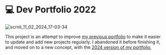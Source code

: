 # 💻 Dev Portfolio 2022

![scrnli_11_02_2024_17-03-34](https://github.com/ludivineConstanti/portfolio-2022/assets/24965333/2d3a5168-7f2b-4c91-8554-ae1eb3f08832)

This project is an attempt to improve [my previous portfolio](https://github.com/ludivineConstanti/portfolio-2021) to make it easier to update and add new projects regularly. I abandoned it before finishing it, and moved on to a new concept, with the [2024 version of my portfolio](https://github.com/ludivineConstanti/portfolio-2024),
